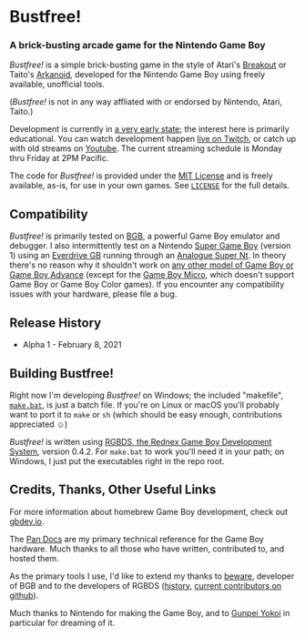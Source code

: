 # Bustfree!
### A brick-busting arcade game for the Nintendo Game Boy

*Bustfree!* is a simple brick-busting game in the style of Atari's [Breakout](https://en.wikipedia.org/wiki/Breakout_(video_game)) or Taito's [Arkanoid](https://en.wikipedia.org/wiki/Arkanoid),
developed for the Nintendo Game Boy using freely available, unofficial tools.

(*Bustfree!* is not in any way affliated with or endorsed by Nintendo, Atari, Taito.)

Development is currently in [a very early state](https://github.com/adamsmasher/bustfree/blob/main/TODO); the interest here is primarily educational. You can watch development happen [live on Twitch](https://twitch.tv/EndOfCinema), or catch up with old streams on [Youtube](https://www.youtube.com/channel/UCYDFgp6XHM-4Xatefz7Iirg).
The current streaming schedule is Monday thru Friday at 2PM Pacific.

The code for *Bustfree!* is provided under the [MIT License](https://en.wikipedia.org/wiki/MIT_License) and is freely available, as-is, for use in your own games.
See [`LICENSE`](https://github.com/adamsmasher/bustfree/blob/main/LICENSE) for the full details.

## Compatibility

*Bustfree!* is primarily tested on [BGB](https://bgb.bircd.org/), a powerful Game Boy emulator and debugger.
I also intermittently test on a Nintendo [Super Game Boy](https://en.wikipedia.org/wiki/Super_Game_Boy) (version 1) using an [Everdrive GB](https://krikzz.com/store/) running through an [Analogue Super Nt](https://www.analogue.co/super-nt).
In theory there's no reason why it shouldn't work on [any other model of Game Boy or Game Boy Advance](https://en.wikipedia.org/wiki/Game_Boy_family) (except for the [Game Boy Micro](https://en.wikipedia.org/wiki/Game_Boy_Micro), which doesn't support Game Boy or Game Boy Color games).
If you encounter any compatibility issues with your hardware, please file a bug.

## Release History

* Alpha 1 - February 8, 2021

## Building Bustfree!

Right now I'm developing *Bustfree!* on Windows; the included "makefile", [`make.bat`](https://github.com/adamsmasher/bustfree/blob/main/make.bat), is just a batch file. If you're on Linux or macOS
you'll probably want to port it to `make` or `sh` (which should be easy enough, contributions appreciated ☺️)

*Bustfree!* is written using [RGBDS, the Rednex Game Boy Development System](https://rgbds.gbdev.io), version 0.4.2.
For `make.bat` to work you'll need it in your path; on Windows, I just put the executables right in the repo root.

## Credits, Thanks, Other Useful Links

For more information about homebrew Game Boy development, check out [gbdev.io](https://gbdev.io/).

The [Pan Docs](https://gbdev.io/pandocs/) are my primary technical reference for the Game Boy hardware. Much thanks to all those who have written, contributed to, and hosted them.

As the primary tools I use, I'd like to extend my thanks to [beware](https://www.bircd.org/), developer of BGB and to the developers of RGBDS ([history](https://rgbds.gbdev.io/docs/v0.4.2/rgbds.7), [current contributors on github](https://github.com/gbdev/rgbds/graphs/contributors)).

Much thanks to Nintendo for making the Game Boy, and to [Gunpei Yokoi](https://en.wikipedia.org/wiki/Gunpei_Yokoi) in particular for dreaming of it.
